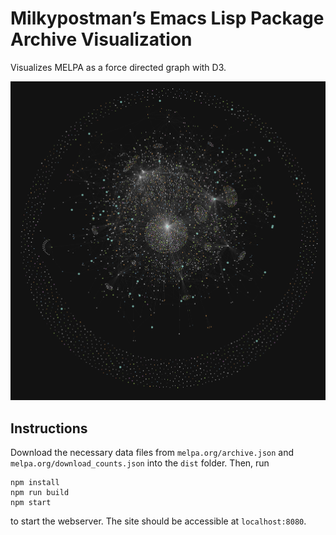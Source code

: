# Milkypostman’s Emacs Lisp Package Archive Visualization
Visualizes MELPA as a force directed graph with D3.

![Dark Mode Visualization](./img/galaxy.png)

## Instructions
Download the necessary data files from `melpa.org/archive.json` and `melpa.org/download_counts.json` into the `dist` folder. Then, run

```
npm install
npm run build
npm start
```

to start the webserver. The site should be accessible at `localhost:8080`.
